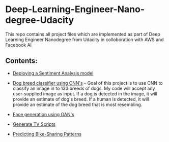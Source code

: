 # Deep-Learning-Engineer-Nano-degree-Udacity
This repo contains all project files which are implemented as part of Deep Learning Engineer Nanodegree from Udacity in colloboration with AWS and Facebook AI

## Contents:

* [Deploying a Sentiment Analysis model](https://github.com/raviteja-ganta/Deep-Learning-Engineer-Nano-degree-Udacity/tree/master/Deploying%20a%20Sentiment%20Analysis%20model)

* [Dog breed classifier using CNN's](https://github.com/raviteja-ganta/Deep-Learning-Engineer-Nano-degree-Udacity/tree/master/Dog%20breed%20classifier%20using%20CNN's) - Goal of this project is to use CNN to classify an image in to 133 breeds of dogs. My code will accept any user-supplied image as input. If a dog is detected in the image, it will provide an estimate of dog's breed. If a human is detected, it will provide an estimate of the dog breed that is most resembling.

* [Face generation using GAN's](https://github.com/raviteja-ganta/Deep-Learning-Engineer-Nano-degree-Udacity/tree/master/Face%20generation%20using%20GAN's)

* [Generate TV Scripts](https://github.com/raviteja-ganta/Deep-Learning-Engineer-Nano-degree-Udacity/tree/master/Generate%20TV%20Scripts)

* [Predicting Bike-Sharing Patterns](https://github.com/raviteja-ganta/Deep-Learning-Engineer-Nano-degree-Udacity/tree/master/Predicting%20Bike-Sharing%20Patterns)

